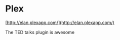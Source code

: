<!--
id: 81147783
link: http://tumblr.atmos.org/post/81147783/plex
slug: plex
date: Tue Feb 24 2009 10:58:17 GMT-0800 (PST)
publish: 2009-02-024
tags: 
title: Plex
-->


Plex
====

[http://elan.plexapp.com/](http://elan.plexapp.com/)

The TED talks plugin is awesome

